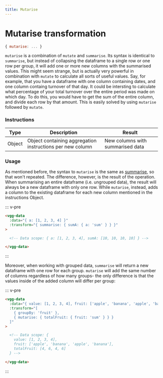 ```yaml
---
title: Mutarise
---
```


# Mutarise transformation

```js
{ mutarise: ... }
```

`mutarise` is a combination of `mutate` and `summarise`. Its syntax is identical
to `summarise`, but instead of collapsing the dataframe to a single row or one row
per group, it will add one or more new columns with the summarised values. This
might seem strange, but is actually very powerful in combination with `mutate` to
calculate all sorts of useful values. Say, for example, that you have a dataframe with
one column containing dates, and one column containg turnover of that day. It could
be intersting to calculate what percentage of your total turnover over the entire
period was made on which day. To do this, you would have to get the sum of the entire
column, and divide each row by that amount. This is easily solved by using `mutarise`
followed by `mutate`.

### Instructions

| Type   | Description                                               | Result                           |
| ------ | --------------------------------------------------------- | -------------------------------- |
| Object | Object containing aggregation instructions per new column | New columns with summarised data |

### Usage

As mentioned before, the syntax to `mutarise` is the same as [summarise](./summarise.md),
so that won't repeated. The difference, however, is the result of the operation.
When summarising an entire dataframe (i.e. ungrouped data), the result will always
be a new dataframe with only one row. While `mutarise`, instead, adds a column
to the existing dataframe for each new column mentioned in the instructions Object.

::: v-pre
```html
<vgg-data
  :data="{ a: [1, 2, 3, 4] }"
  :transform="{ summarise: { sumA: { a: 'sum' } } }"
>

  <!-- Data scope: { a: [1, 2, 3, 4], sumA: [10, 10, 10, 10] } -->

</vgg-data>
```
:::

Moreover, when working with grouped data, `summarise` will return a new dataframe
with one row for each group. `mutarise` will add the same number of columns regardless
of how many groups- the only difference is that the values inside of the added
column will differ per group:

::: v-pre
```html
<vgg-data
  :data="{ value: [1, 2, 3, 4], fruit: ['apple', 'banana', 'apple', 'banana'] }"
  :transform="[
    { groupBy: 'fruit' },
    { mutarise: { totalFruit: { fruit: 'sum' } } }
  ]"
>

  <!-- Data scope: {
    value: [1, 2, 3, 4],
    fruit: ['apple', 'banana', 'apple', 'banana'],
    totalFruit: [4, 6, 4, 6]
  } -->

</vgg-data>
```
:::
